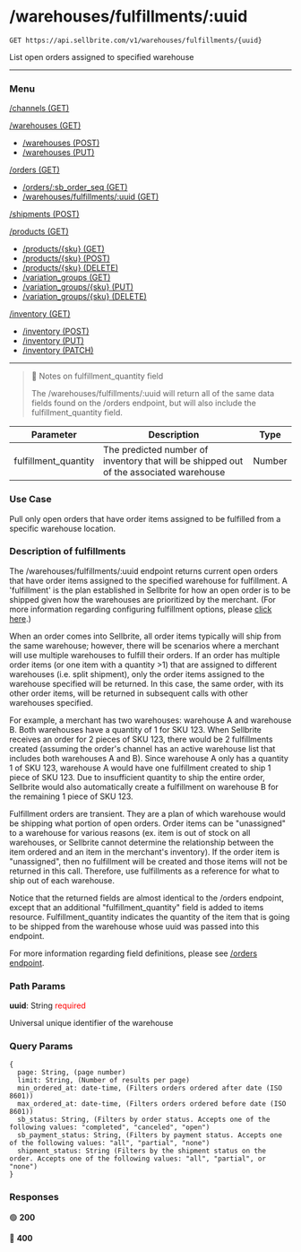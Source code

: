# /warehouses/fulfillments/:uuid

```
GET https://api.sellbrite.com/v1/warehouses/fulfillments/{uuid}
```

List open orders assigned to specified warehouse

---

### Menu

[/channels (GET)](channels)

[/warehouses (GET)](warehouses)
  * [/warehouses (POST)](warehouses-post)
  * [/warehouses (PUT)](warehouses-put)

[/orders (GET)](orders)
  * [/orders/:sb_order_seq (GET)](orders-sb-order)
  * [/warehouses/fulfillments/:uuid (GET)](orders-fulfillments)

[/shipments (POST)](shipments)

[/products (GET)](products)
  * [/products/{sku} (GET)](products-sku-get)
  * [/products/{sku} (POST)](products-sku-post)
  * [/products/{sku} (DELETE)](products-sku-delete)
  * [/variation_groups (GET)](products-variation-groups)
  * [/variation_groups/{sku} (PUT)](products-variation-groups-put)
  * [/variation_groups/{sku} (DELETE)](products-variation-groups-delete)
  
[/inventory (GET)](inventory)
  * [/inventory (POST)](inventory-post)
  * [/inventory (PUT)](inventory-put)
  * [/inventory (PATCH)](inventory-patch)
  
---

> 📘 Notes on fulfillment_quantity field
> 
> The /warehouses/fulfillments/:uuid will return all of the same data fields found on the /orders endpoint, but will also include the fulfillment_quantity field.

| Parameter                 | Description                           | Type   |
| ------------------------- | ------------------------------------- | ----   |
| fulfillment_quantity      | The predicted number of inventory that will be shipped out of the associated warehouse | Number |


### Use Case

Pull only open orders that have order items assigned to be fulfilled from a specific warehouse location.

### Description of fulfillments

The /warehouses/fulfillments/:uuid endpoint returns current open orders that have order items assigned to the specified warehouse for fulfillment. A 'fulfillment' is the plan established in Sellbrite for how an open order is to be shipped given how the warehouses are prioritized by the merchant. (For more information regarding configuring fulfillment options, please [click here](https://support.sellbrite.com/en/articles/3367317-how-to-configure-fulfillment-options-in-sellbrite).)

When an order comes into Sellbrite, all order items typically will ship from the same warehouse; however, there will be scenarios where a merchant will use multiple warehouses to fulfill their orders. If an order has multiple order items (or one item with a quantity >1) that are assigned to different warehouses (i.e. split shipment), only the order items assigned to the warehouse specified will be returned. In this case, the same order, with its other order items, will be returned in subsequent calls with other warehouses specified.

For example, a merchant has two warehouses: warehouse A and warehouse B. Both warehouses have a quantity of 1 for SKU 123. When Sellbrite receives an order for 2 pieces of SKU 123, there would be 2 fulfillments created (assuming the order's channel has an active warehouse list that includes both warehouses A and B). Since warehouse A only has a quantity 1 of SKU 123, warehouse A would have one fulfillment created to ship 1 piece of SKU 123. Due to insufficient quantity to ship the entire order, Sellbrite would also automatically create a fulfillment on warehouse B for the remaining 1 piece of SKU 123.

Fulfillment orders are transient. They are a plan of which warehouse would be shipping what portion of open orders. Order items can be "unassigned" to a warehouse for various reasons (ex. item is out of stock on all warehouses, or Sellbrite cannot determine the relationship between the item ordered and an item in the merchant's inventory). If the order item is "unassigned", then no fulfillment will be created and those items will not be returned in this call. Therefore, use fulfillments as a reference for what to ship out of each warehouse.

Notice that the returned fields are almost identical to the /orders endpoint, except that an additional "fulfillment_quantity" field is added to items resource. Fulfillment_quantity indicates the quantity of the item that is going to be shipped from the warehouse whose uuid was passed into this endpoint.

For more information regarding field definitions, please see [/orders endpoint](../reference/introduction).

### Path Params

**uuid**: String <span style="color:red">required</span>

Universal unique identifier of the warehouse

### Query Params

```
{
  page: String, (page number)
  limit: String, (Number of results per page)
  min_ordered_at: date-time, (Filters orders ordered after date (ISO 8601))
  max_ordered_at: date-time, (Filters orders ordered before date (ISO 8601))
  sb_status: String, (Filters by order status. Accepts one of the following values: "completed", "canceled", "open")
  sb_payment_status: String, (Filters by payment status. Accepts one of the following values: "all", "partial", "none")
  shipment_status: String (Filters by the shipment status on the order. Accepts one of the following values: "all", "partial", or "none")
}
```

### Responses

🟢 **200** 

🔴 **400** 


